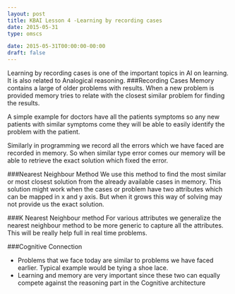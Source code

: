 ```yaml
---
layout: post
title: KBAI Lesson 4 -Learning by recording cases
date: 2015-05-31
type: omscs

date: 2015-05-31T00:00:00-00:00
draft: false
---
```

Learning by recording cases is one of the important topics in AI on learning. It is also related to Analogical reasoning.
###Recording Cases
Memory contains a large of older problems with results. When a new problem is provided memory tries to relate with the closest similar problem for finding the results.

A simple example for doctors have all the patients symptoms so any new patients with similar symptoms come they will be able to easily identify the problem with the patient.

Similarly in programming we record all the errors which we have faced are recorded in memory. So when similar type error comes our memory will be able to retrieve the exact solution which fixed the error.

###Nearest Neighbour Method
We use this method to find the most similar or most closest solution from the already available cases in memory. This solution might work when the cases or problem have two attributes which can be mapped in x and y axis. But when it grows this way of solving may not provide us the exact solution.

###K Nearest Neighbour method
For various attributes we generalize the nearest neighbour method to be more generic to capture all the attributes. This will be really help full in real time problems.


###Cognitive Connection
* Problems that we face today are similar to problems we have faced earlier. Typical example would be tying a shoe lace.
* Learning and memory are very important since these two can equally compete against the reasoning part in the Cognitive architecture
